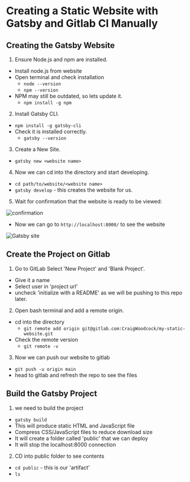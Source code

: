 # Creating a Static Website with Gatsby and Gitlab CI Manually

## Creating the Gatsby Website

1. Ensure Node.js and npm are installed.
  - Install node.js from website
  - Open terminal and check installation
    - `node --version`
    - `npm --version`
  - NPM may still be outdated, so lets update it.
    - `npm install -g npm` 
  
2. Install Gatsby CLI.
  - `npm install -g gatsby-cli`
- Check it is installed correctly.
  - `gatsby --version`  

3. Create a New Site.
  - `gatsby new <website name>`

4. Now we can cd into the directory and start developing.
  - `cd path/to/website/<website name>` 
  - `gatsby develop` - this creates the website for us.

5. Wait for confirmation that the website is ready to be viewed:

![confirmation](<Screenshots/Screenshot 2024-01-16 153206.png>)

- Now we can go to `http://localhost:8000/` to see the website

![Gatsby site](<Screenshots/Screenshot 2024-01-16 153602.png>)

## Create the Project on Gitlab

1. Go to GitLab Select 'New Project' and 'Blank Project'.
  - Give it a name
  - Select user in 'project url'
  - uncheck 'initialize with a README' as we will be pushing to this repo later.

2. Open bash terminal and add a remote origin.
  - cd into the directory
    - `git remote add origin git@gitlab.com:CraigWoodcock/my-static-website.git`
  - Check the remote version
    - `git remote -v`  

3. Now we can push our website to gitlab
  - `git push -u origin main`
  - head to gitlab and refresh the repo to see the files

## Build the Gatsby Project
1. we need to build the project
  - `gatsby build`
  - This will produce static HTML and JavaScript file
  - Compress CSS/JavaScript files to reduce download size
  - It will create a folder called 'public' that we can deploy
  - It will stop the localhost:8000 connection

2. CD into public folder to see contents
  - `cd public` - this is our 'artifact'
  - `ls`
  



